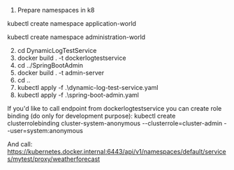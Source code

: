 
1. Prepare namespaces in k8

kubectl create namespace application-world

kubectl create namespace administration-world

2. cd DynamicLogTestService
3. docker build . -t dockerlogtestservice
4. cd ../SpringBootAdmin
5. docker build . -t admin-server
6. cd ..
7. kubectl apply -f .\dynamic-log-test-service.yaml
8. kubectl apply -f .\spring-boot-admin.yaml


If you'd like to call endpoint from dockerlogtestservice you can create role binding (do only for development purpose):
kubectl create clusterrolebinding cluster-system-anonymous --clusterrole=cluster-admin --user=system:anonymous

And call:
https://kubernetes.docker.internal:6443/api/v1/namespaces/default/services/mytest/proxy/weatherforecast
